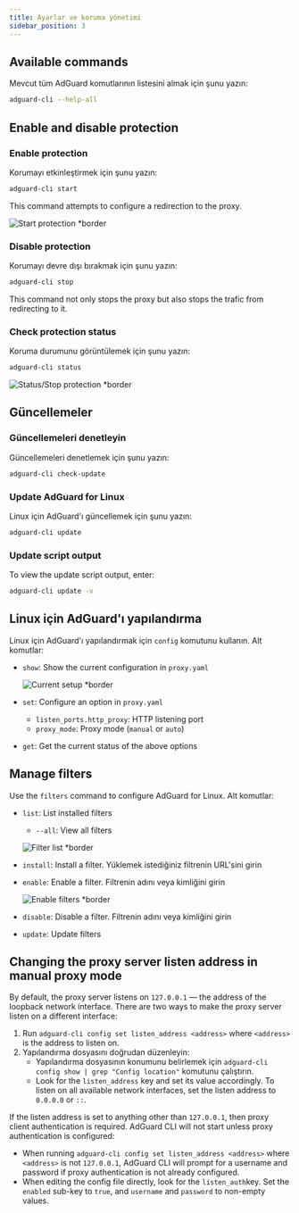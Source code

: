 ```yaml
---
title: Ayarlar ve koruma yönetimi
sidebar_position: 3
---
```


## Available commands

Mevcut tüm AdGuard komutlarının listesini almak için şunu yazın:

```sh
adguard-cli --help-all
```

## Enable and disable protection

### Enable protection

Korumayı etkinleştirmek için şunu yazın:

```sh
adguard-cli start
```

This command attempts to configure a redirection to the proxy.

![Start protection \*border](https://cdn.adtidy.org/content/Kb/ad_blocker/linux/start-protection.gif)

### Disable protection

Korumayı devre dışı bırakmak için şunu yazın:

```sh
adguard-cli stop
```

This command not only stops the proxy but also stops the trafic from redirecting to it.

### Check protection status

Koruma durumunu görüntülemek için şunu yazın:

```sh
adguard-cli status
```

![Status/Stop protection \*border](https://cdn.adtidy.org/content/Kb/ad_blocker/linux/activation6.png)

## Güncellemeler

### Güncellemeleri denetleyin

Güncellemeleri denetlemek için şunu yazın:

```sh
adguard-cli check-update
```

### Update AdGuard for Linux

Linux için AdGuard'ı güncellemek için şunu yazın:

```sh
adguard-cli update
```

### Update script output

To view the update script output, enter:

```sh
adguard-cli update -v
```

## Linux için AdGuard'ı yapılandırma

Linux için AdGuard'ı yapılandırmak için `config` komutunu kullanın. Alt komutlar:

- `show`: Show the current configuration in `proxy.yaml`

  ![Current setup \*border](https://cdn.adtidy.org/content/Kb/ad_blocker/linux/activation7.png)

- `set`: Configure an option in `proxy.yaml`
  - `listen_ports.http_proxy`: HTTP listening port
  - `proxy_mode`: Proxy mode (`manual` or `auto`)

- `get`: Get the current status of the above options

## Manage filters

Use the `filters` command to configure AdGuard for Linux. Alt komutlar:

- `list`: List installed filters

  - `--all`: View all filters

  ![Filter list \*border](https://cdn.adtidy.org/content/Kb/ad_blocker/linux/filter-list.png)

- `install`: Install a filter. Yüklemek istediğiniz filtrenin URL'sini girin

- `enable`: Enable a filter. Filtrenin adını veya kimliğini girin

  ![Enable filters \*border](https://cdn.adtidy.org/content/Kb/ad_blocker/linux/built-in-filters.png)

- `disable`: Disable a filter. Filtrenin adını veya kimliğini girin

- `update`: Update filters

## Changing the proxy server listen address in manual proxy mode

By default, the proxy server listens on `127.0.0.1` — the address of the loopback network interface.
There are two ways to make the proxy server listen on a different interface:

1. Run `adguard-cli config set listen_address <address>` where `<address>` is the address to listen on.
2. Yapılandırma dosyasını doğrudan düzenleyin:
   - Yapılandırma dosyasının konumunu belirlemek için `adguard-cli config show | grep "Config location"` komutunu çalıştırın.
   - Look for the `listen_address` key and set its value accordingly. To listen on all available network interfaces, set the listen address to `0.0.0.0` or `::`.

If the listen address is set to anything other than `127.0.0.1`, then proxy client authentication is required. AdGuard CLI will not start unless proxy authentication is configured:

- When running `adguard-cli config set listen_address <address>` where `<address>` is not `127.0.0.1`, AdGuard CLI will prompt for a username and password if proxy authentication is not already configured.
- When editing the config file directly, look for the `listen_auth`key. Set the `enabled` sub-key to `true`, and `username` and `password` to non-empty values.
